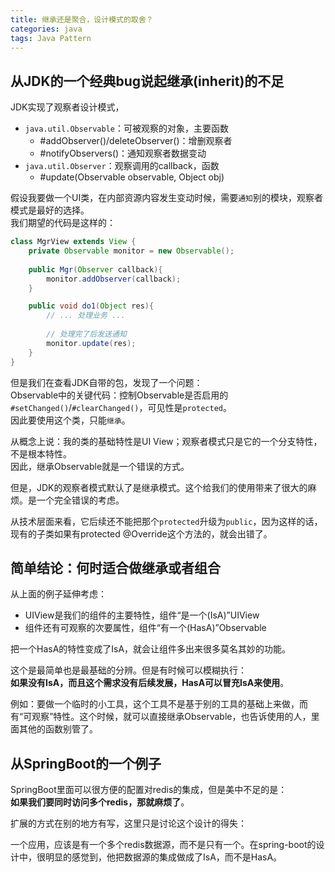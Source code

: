 ```yaml
---
title: 继承还是聚合，设计模式的取舍？
categories: java
tags: Java Pattern
---
```


## 从JDK的一个经典bug说起继承(inherit)的不足

JDK实现了观察者设计模式，
+ `java.util.Observable`：可被观察的对象，主要函数
  + #addObserver()/deleteObserver()：增删观察者
  + #notifyObservers()：通知观察者数据变动
+ `java.util.Observer`：观察调用的callback，函数
  + #update(Observable observable, Object obj)

假设我要做一个UI类，在内部资源内容发生变动时候，需要`通知`别的模块，观察者模式是最好的选择。  
我们期望的代码是这样的：
```java
class MgrView extends View {
    private Observable monitor = new Observable();
    
    public Mgr(Observer callback){
        monitor.addObserver(callback);
    }

    public void do1(Object res){
        // ... 处理业务 ...
        
        // 处理完了后发送通知 
        monitor.update(res);
    }
}
```

但是我们在查看JDK自带的包，发现了一个问题：  
Observable中的关键代码：控制Observable是否启用的`#setChanged()`/`#clearChanged()`，可见性是`protected`。  
因此要使用这个类，只能`继承`。

从概念上说：我的类的基础特性是UI View；观察者模式只是它的一个分支特性，不是根本特性。  
因此，继承Observable就是一个错误的方式。

但是，JDK的观察者模式默认了是继承模式。这个给我们的使用带来了很大的麻烦。是一个完全错误的考虑。

从技术层面来看，它后续还不能把那个`protected`升级为`public`，因为这样的话，现有的子类如果有protected @Override这个方法的，就会出错了。

## 简单结论：何时适合做继承或者组合
从上面的例子延伸考虑：
+ UIView是我们的组件的主要特性，组件“是一个(IsA)”UIView  
+ 组件还有可观察的次要属性，组件“有一个(HasA)”Observable   

把一个HasA的特性变成了IsA，就会让组件多出来很多莫名其妙的功能。

这个是最简单也是最基础的分辨。但是有时候可以模糊执行：  
**如果没有IsA，而且这个需求没有后续发展，HasA可以冒充IsA来使用**。

例如：要做一个临时的小工具，这个工具不是基于别的工具的基础上来做，而有“可观察”特性。这个时候，就可以直接继承Observable，也告诉使用的人，里面其他的函数别管了。

## 从SpringBoot的一个例子
SpringBoot里面可以很方便的配置对redis的集成，但是美中不足的是：  
**如果我们要同时访问多个redis，那就麻烦了**。

扩展的方式在别的地方有写，这里只是讨论这个设计的得失：

一个应用，应该是有一个多个redis数据源，而不是只有一个。在spring-boot的设计中，很明显的感觉到，他把数据源的集成做成了IsA，而不是HasA。

